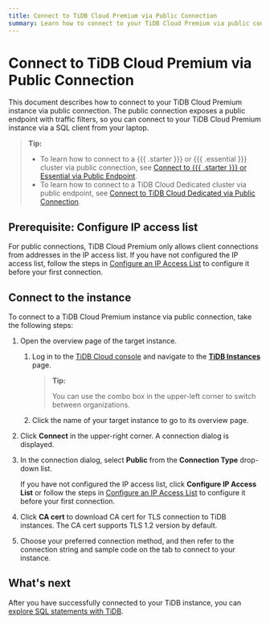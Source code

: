 ```yaml
---
title: Connect to TiDB Cloud Premium via Public Connection
summary: Learn how to connect to your TiDB Cloud Premium via public connection.
---
```


# Connect to TiDB Cloud Premium via Public Connection

This document describes how to connect to your TiDB Cloud Premium instance via public connection. The public connection exposes a public endpoint with traffic filters, so you can connect to your TiDB Cloud Premium instance via a SQL client from your laptop.

> **Tip:**
>
> - To learn how to connect to a {{{ .starter }}} or {{{ .essential }}} cluster via public connection, see [Connect to {{{ .starter }}} or Essential via Public Endpoint](/tidb-cloud/connect-via-standard-connection-serverless.md).
> - To learn how to connect to a TiDB Cloud Dedicated cluster via public endpoint, see [Connect to TiDB Cloud Dedicated via Public Connection](/tidb-cloud/connect-via-standard-connection.md).

## Prerequisite: Configure IP access list

For public connections, TiDB Cloud Premium only allows client connections from addresses in the IP access list. If you have not configured the IP access list, follow the steps in [Configure an IP Access List](/tidb-cloud/configure-ip-access-list-premium.md) to configure it before your first connection.

## Connect to the instance

To connect to a TiDB Cloud Premium instance via public connection, take the following steps:

1. Open the overview page of the target instance.

    1. Log in to the [TiDB Cloud console](https://tidbcloud.com/) and navigate to the [**TiDB Instances**](https://tidbcloud.com/tidbs) page.

        > **Tip:**
        >
        > You can use the combo box in the upper-left corner to switch between organizations.

    2. Click the name of your target instance to go to its overview page.

2. Click **Connect** in the upper-right corner. A connection dialog is displayed.

3. In the connection dialog, select **Public** from the **Connection Type** drop-down list.

    If you have not configured the IP access list, click **Configure IP Access List** or follow the steps in [Configure an IP Access List](/tidb-cloud/configure-ip-access-list-premium.md) to configure it before your first connection.

4. Click **CA cert** to download CA cert for TLS connection to TiDB instances. The CA cert supports TLS 1.2 version by default.

5. Choose your preferred connection method, and then refer to the connection string and sample code on the tab to connect to your instance.

## What's next

After you have successfully connected to your TiDB instance, you can [explore SQL statements with TiDB](/basic-sql-operations.md).
